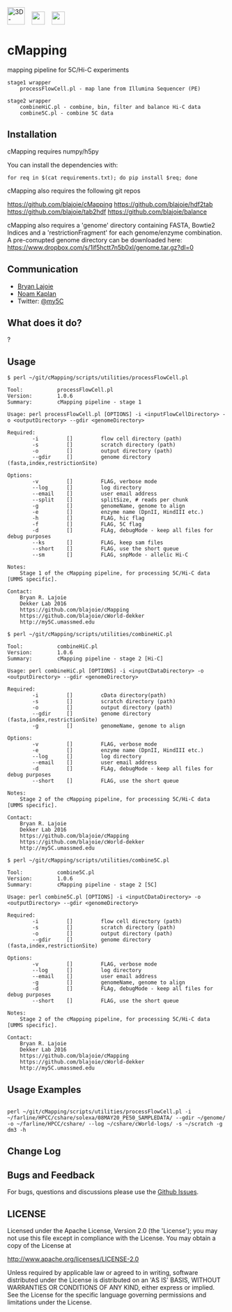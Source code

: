 <img height=40 src='http://my5C.umassmed.edu/images/3DG.png' title='3D-Genome' />
&nbsp;&nbsp;
<img height=30 src='http://my5C.umassmed.edu/images/dekkerlabbioinformatics.gif' />
&nbsp;&nbsp;
<img height=30 src='http://my5C.umassmed.edu/images/umasslogo.gif' />

# cMapping

mapping pipeline for 5C/Hi-C experiments

```
stage1 wrapper
    processFlowCell.pl - map lane from Illumina Sequencer (PE)
    
stage2 wrapper
    combineHiC.pl - combine, bin, filter and balance Hi-C data
    combine5C.pl - combine 5C data
```

## Installation

cMapping requires numpy/h5py

You can install the dependencies with:
```
for req in $(cat requirements.txt); do pip install $req; done
```

cMapping also requires the following git repos

https://github.com/blajoie/cMapping
https://github.com/blajoie/hdf2tab
https://github.com/blajoie/tab2hdf
https://github.com/blajoie/balance

cMapping also requires a 'genome' directory containing FASTA, Bowtie2 Indices and a 'restrictionFragment' for each genome/enzyme combination.
A pre-comupted genome directory can be downloaded here:
https://www.dropbox.com/s/1if5hctt7n5b0xl/genome.tar.gz?dl=0

## Communication

- [Bryan Lajoie](https://github.com/blajoie)
- [Noam Kaplan](https://github.com/NoamKaplan)
- Twitter: [@my5C](https://twitter.com/my5C)

## What does it do?

?

## Usage


```
$ perl ~/git/cMapping/scripts/utilities/processFlowCell.pl 

Tool:           processFlowCell.pl
Version:        1.0.6
Summary:        cMapping pipeline - stage 1

Usage: perl processFlowCell.pl [OPTIONS] -i <inputFlowCellDirectory> -o <outputDirectory> --gdir <genomeDirectory>

Required:
        -i         []         flow cell directory (path)
        -s         []         scratch directory (path)
        -o         []         output directory (path)
        --gdir     []         genome directory (fasta,index,restrictionSite)

Options:
        -v         []         FLAG, verbose mode
        --log      []         log directory
        --email    []         user email address
        --split    []         splitSize, # reads per chunk
        -g         []         genomeName, genome to align
        -e         []         enzyme name (DpnII, HindIII etc.)
        -h         []         FLAG, hic flag 
        -f         []         FLAG, 5C flag
        -d         []         FLAg, debugMode - keep all files for debug purposes
        --ks       []         FLAG, keep sam files
        --short    []         FLAG, use the short queue
        --sm       []         FLAG, snpMode - allelic Hi-C

Notes:
    Stage 1 of the cMapping pipeline, for processing 5C/Hi-C data [UMMS specific].

Contact:
    Bryan R. Lajoie
    Dekker Lab 2016
    https://github.com/blajoie/cMapping
    https://github.com/blajoie/cWorld-dekker
    http://my5C.umassmed.edu
```

```
$ perl ~/git/cMapping/scripts/utilities/combineHiC.pl 

Tool:           combineHiC.pl
Version:        1.0.6
Summary:        cMapping pipeline - stage 2 [Hi-C]

Usage: perl combineHiC.pl [OPTIONS] -i <inputCDataDirectory> -o <outputDirectory> --gdir <genomeDirectory>

Required:
        -i         []         cData directory(path)
        -s         []         scratch directory (path)
        -o         []         output directory (path)
        --gdir     []         genome directory (fasta,index,restrictionSite)
        -g         []         genomeName, genome to align

Options:
        -v         []         FLAG, verbose mode
        -e         []         enzyme name (DpnII, HindIII etc.)
        --log      []         log directory
        --email    []         user email address
        -d         []         FLAg, debugMode - keep all files for debug purposes
        --short    []         FLAG, use the short queue

Notes:
    Stage 2 of the cMapping pipeline, for processing 5C/Hi-C data [UMMS specific].

Contact:
    Bryan R. Lajoie
    Dekker Lab 2016
    https://github.com/blajoie/cMapping
    https://github.com/blajoie/cWorld-dekker
    http://my5C.umassmed.edu
```

```
$ perl ~/git/cMapping/scripts/utilities/combine5C.pl 

Tool:           combine5C.pl
Version:        1.0.6
Summary:        cMapping pipeline - stage 2 [5C]

Usage: perl combine5C.pl [OPTIONS] -i <inputCDataDirectory> -o <outputDirectory> --gdir <genomeDirectory>

Required:
        -i         []         flow cell directory (path)
        -s         []         scratch directory (path)
        -o         []         output directory (path)
        --gdir     []         genome directory (fasta,index,restrictionSite)

Options:
        -v         []         FLAG, verbose mode
        --log      []         log directory
        --email    []         user email address
        -g         []         genomeName, genome to align
        -d         []         FLAg, debugMode - keep all files for debug purposes
        --short    []         FLAG, use the short queue

Notes:
    Stage 2 of the cMapping pipeline, for processing 5C/Hi-C data [UMMS specific].

Contact:
    Bryan R. Lajoie
    Dekker Lab 2016
    https://github.com/blajoie/cMapping
    https://github.com/blajoie/cWorld-dekker
    http://my5C.umassmed.edu   
```
  
## Usage Examples


```

perl ~/git/cMapping/scripts/utilities/processFlowCell.pl -i ~/farline/HPCC/cshare/solexa/08MAY20_PE50_SAMPLEDATA/ --gdir ~/genome/ -o ~/farline/HPCC/cshare/ --log ~/cshare/cWorld-logs/ -s ~/scratch -g dm3 -h 

```

## Change Log

## Bugs and Feedback

For bugs, questions and discussions please use the [Github Issues](https://github.com/blajoie/hdf2tab/issues).

## LICENSE

Licensed under the Apache License, Version 2.0 (the 'License');
you may not use this file except in compliance with the License.
You may obtain a copy of the License at

<http://www.apache.org/licenses/LICENSE-2.0>

Unless required by applicable law or agreed to in writing, software
distributed under the License is distributed on an 'AS IS' BASIS,
WITHOUT WARRANTIES OR CONDITIONS OF ANY KIND, either express or implied.
See the License for the specific language governing permissions and
limitations under the License.


